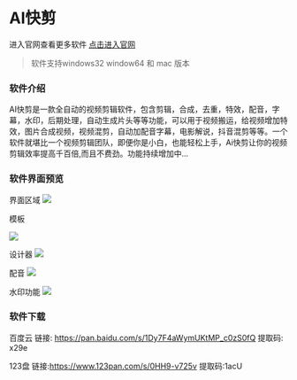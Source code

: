 # AI快剪

进入官网查看更多软件 [点击进入官网](http://fstongxue.gitee.io/)

> 软件支持windows32 window64 和 mac 版本

### 软件介绍

AI快剪是一款全自动的视频剪辑软件，包含剪辑，合成，去重，特效，配音，字幕，水印，后期处理，自动生成片头等等功能，可以用于视频搬运，给视频增加特效，图片合成视频，视频混剪，自动加配音字幕，电影解说，抖音混剪等等​。一个软件就堪比一个视频剪辑团队，即便你是小白，也能轻松上手，Ai快剪让你的视频剪辑效率提高千百倍​,而且不费劲。功能持续增加中...

### 软件界面预览


界面区域
![](https://aidoc.gitee.io/soft/aicut.assets/1.jpg)

模板

![](https://aidoc.gitee.io/soft/aicut.assets/image-20230512221019299.png)

设计器
![](https://aidoc.gitee.io/soft/aicut.assets/image-20230512221048322.png)

配音
![](https://aidoc.gitee.io/soft/aicut.assets/2.jpg)

水印功能
![](https://aidoc.gitee.io/soft/aicut.assets/3.jpg)


### 软件下载

百度云 链接: https://pan.baidu.com/s/1Dy7F4aWymUKtMP_c0zS0fQ 提取码: x29e

123盘 链接:https://www.123pan.com/s/0HH9-v725v 提取码:1acU








 

